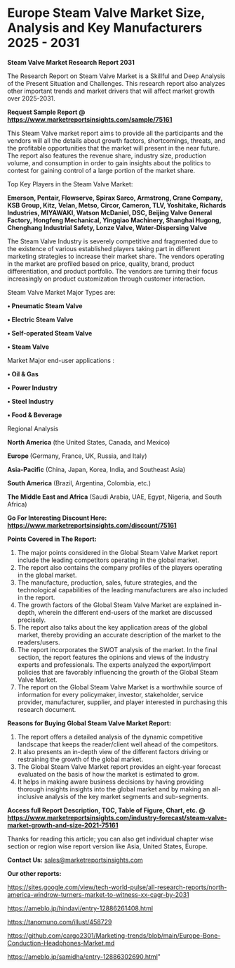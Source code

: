 # Europe Steam Valve Market Size, Analysis and Key Manufacturers 2025 - 2031

<strong>Steam Valve Market Research Report 2031</strong>

The Research Report on Steam Valve Market is a Skillful and Deep Analysis of the Present Situation and Challenges. This research report also analyzes other important trends and market drivers that will affect market growth over 2025-2031.

<strong>Request Sample Report @ <a href=https://www.marketreportsinsights.com/sample/75161>https://www.marketreportsinsights.com/sample/75161</a></strong>

This Steam Valve market report aims to provide all the participants and the vendors will all the details about growth factors, shortcomings, threats, and the profitable opportunities that the market will present in the near future. The report also features the revenue share, industry size, production volume, and consumption in order to gain insights about the politics to contest for gaining control of a large portion of the market share.

Top Key Players in the Steam Valve Market:

<strong>Emerson, Pentair, Flowserve, Spirax Sarco, Armstrong, Crane Company, KSB Group, Kitz, Velan, Metso, Circor, Cameron, TLV, Yoshitake, Richards Industries, MIYAWAKI, Watson McDaniel, DSC, Beijing Valve General Factory, Hongfeng Mechanical, Yingqiao Machinery, Shanghai Hugong, Chenghang Industrial Safety, Lonze Valve, Water-Dispersing Valve</strong>

The Steam Valve Industry is severely competitive and fragmented due to the existence of various established players taking part in different marketing strategies to increase their market share. The vendors operating in the market are profiled based on price, quality, brand, product differentiation, and product portfolio. The vendors are turning their focus increasingly on product customization through customer interaction.

Steam Valve Market Major Types are:

<strong>• Pneumatic Steam Valve

• Electric Steam Valve

• Self-operated Steam Valve

• Steam Valve</strong>

Market Major end-user applications :

<strong>• Oil & Gas

• Power Industry

• Steel Industry

• Food & Beverage</strong>

Regional Analysis

</u><strong><b>North America</b></strong> (the United States, Canada, and Mexico)

<strong><b>Europe </b></strong>(Germany, France, UK, Russia, and Italy)

<strong><b>Asia-Pacific</b></strong> (China, Japan, Korea, India, and Southeast Asia)

<strong><b>South America</b></strong> (Brazil, Argentina, Colombia, etc.)

<strong><b>The Middle East and Africa</b></strong> (Saudi Arabia, UAE, Egypt, Nigeria, and South Africa)

<strong>Go For Interesting Discount Here: <a href=https://www.marketreportsinsights.com/discount/75161>https://www.marketreportsinsights.com/discount/75161</a></strong>

<strong>Points Covered in The Report:</strong>
<ol>
  <li>The major points considered in the Global Steam Valve Market report include the leading competitors operating in the global market.</li>
  <li>The report also contains the company profiles of the players operating in the global market.</li>
  <li>The manufacture, production, sales, future strategies, and the technological capabilities of the leading manufacturers are also included in the report.</li>
  <li>The growth factors of the Global Steam Valve Market are explained in-depth, wherein the different end-users of the market are discussed precisely.</li>
  <li>The report also talks about the key application areas of the global market, thereby providing an accurate description of the market to the readers/users.</li>
  <li>The report incorporates the SWOT analysis of the market. In the final section, the report features the opinions and views of the industry experts and professionals. The experts analyzed the export/import policies that are favorably influencing the growth of the Global Steam Valve Market.</li>
  <li>The report on the Global Steam Valve Market is a worthwhile source of information for every policymaker, investor, stakeholder, service provider, manufacturer, supplier, and player interested in purchasing this research document.</li>
</ol>
<strong>Reasons for Buying Global Steam Valve Market Report:</strong>

<ol>
  <li>The report offers a detailed analysis of the dynamic competitive landscape that keeps the reader/client well ahead of the competitors.</li>
  <li>It also presents an in-depth view of the different factors driving or restraining the growth of the global market.</li>
  <li>The Global Steam Valve Market report provides an eight-year forecast evaluated on the basis of how the market is estimated to grow.</li>
  <li>It helps in making aware business decisions by having providing thorough insights insights into the global market and by making an all-inclusive analysis of the key market segments and sub-segments.</li>
</ol>
<strong>Access full Report Description, TOC, Table of Figure, Chart, etc. @ <a href=https://www.marketreportsinsights.com/industry-forecast/steam-valve-market-growth-and-size-2021-75161>https://www.marketreportsinsights.com/industry-forecast/steam-valve-market-growth-and-size-2021-75161</a></strong>


Thanks for reading this article; you can also get individual chapter wise section or region wise report version like Asia, United States, Europe.

<strong>Contact Us:</strong>
sales@marketreportsinsights.com

<strong>Our other reports:</strong>

<a href=https://sites.google.com/view/tech-world-pulse/all-research-reports/north-america-windrow-turners-market-to-witness-xx-cagr-by-2031>https://sites.google.com/view/tech-world-pulse/all-research-reports/north-america-windrow-turners-market-to-witness-xx-cagr-by-2031</a>

<a href=https://ameblo.jp/hindavi/entry-12886261408.html>https://ameblo.jp/hindavi/entry-12886261408.html</a>

<a href=https://tanomuno.com/illust/458729>https://tanomuno.com/illust/458729</a>

<a href=https://github.com/cargo2301/Marketing-trends/blob/main/Europe-Bone-Conduction-Headphones-Market.md>https://github.com/cargo2301/Marketing-trends/blob/main/Europe-Bone-Conduction-Headphones-Market.md</a>

<a href=https://ameblo.jp/samidha/entry-12886302690.html>https://ameblo.jp/samidha/entry-12886302690.html</a>"

